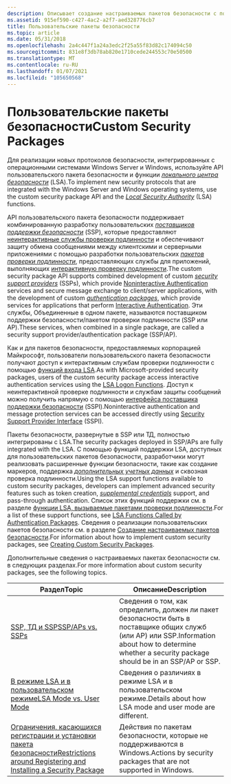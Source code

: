 ```yaml
---
description: Описывает создание настраиваемых пакетов безопасности с помощью API пользовательского пакета безопасности.
ms.assetid: 915ef590-c427-4ac2-a2f7-aed328776cb7
title: Пользовательские пакеты безопасности
ms.topic: article
ms.date: 05/31/2018
ms.openlocfilehash: 2a4c447f1a24a3edc2f25a55f83d82c174094c50
ms.sourcegitcommit: 831e8f3db78ab820e1710cede244553c70e50500
ms.translationtype: MT
ms.contentlocale: ru-RU
ms.lasthandoff: 01/07/2021
ms.locfileid: "105650568"
---
```

# <a name="custom-security-packages"></a><span data-ttu-id="12fa8-103">Пользовательские пакеты безопасности</span><span class="sxs-lookup"><span data-stu-id="12fa8-103">Custom Security Packages</span></span>

<span data-ttu-id="12fa8-104">Для реализации новых протоколов безопасности, интегрированных с операционными системами Windows Server и Windows, используйте API пользовательского пакета безопасности и функции [*локального центра безопасности*](/windows/desktop/SecGloss/l-gly) (LSA).</span><span class="sxs-lookup"><span data-stu-id="12fa8-104">To implement new security protocols that are integrated with the Windows Server and Windows operating systems, use the custom security package API and the [*Local Security Authority*](/windows/desktop/SecGloss/l-gly) (LSA) functions.</span></span>

<span data-ttu-id="12fa8-105">API пользовательского пакета безопасности поддерживает комбинированную разработку пользовательских [*поставщиков поддержки безопасности*](/windows/desktop/SecGloss/s-gly) (SSP), которые предоставляют [неинтерактивные службы проверки подлинности](noninteractive-authentication.md) и обеспечивают защиту обмена сообщениями между клиентскими и серверными приложениями с помощью разработки пользовательских [*пакетов проверки подлинности*](/windows/desktop/SecGloss/a-gly), предоставляющих службы для приложений, выполняющих [интерактивную проверку подлинности](interactive-authentication.md).</span><span class="sxs-lookup"><span data-stu-id="12fa8-105">The custom security package API supports combined development of custom [*security support providers*](/windows/desktop/SecGloss/s-gly) (SSPs), which provide [Noninteractive Authentication](noninteractive-authentication.md) services and secure message exchange to client/server applications, with the development of custom [*authentication packages*](/windows/desktop/SecGloss/a-gly), which provide services for applications that perform [Interactive Authentication](interactive-authentication.md).</span></span> <span data-ttu-id="12fa8-106">Эти службы, Объединенные в одном пакете, называются поставщиком поддержки безопасности/пакетом проверки подлинности (SSP или AP).</span><span class="sxs-lookup"><span data-stu-id="12fa8-106">These services, when combined in a single package, are called a security support provider/authentication package (SSP/AP).</span></span>

<span data-ttu-id="12fa8-107">Как и для пакетов безопасности, предоставляемых корпорацией Майкрософт, пользователи пользовательского пакета безопасности получают доступ к интерактивным службам проверки подлинности с помощью [функций входа LSA](authentication-functions.md).</span><span class="sxs-lookup"><span data-stu-id="12fa8-107">As with Microsoft-provided security packages, users of the custom security package access interactive authentication services using the [LSA Logon Functions](authentication-functions.md).</span></span> <span data-ttu-id="12fa8-108">Доступ к неинтерактивной проверке подлинности и службам защиты сообщений можно получить напрямую с помощью [интерфейса поставщика поддержки безопасности](sspi.md) (SSPI).</span><span class="sxs-lookup"><span data-stu-id="12fa8-108">Noninteractive authentication and message protection services can be accessed directly using [Security Support Provider Interface](sspi.md) (SSPI).</span></span>

<span data-ttu-id="12fa8-109">Пакеты безопасности, развернутые в SSP или ТД, полностью интегрированы с LSA.</span><span class="sxs-lookup"><span data-stu-id="12fa8-109">The security packages deployed in SSP/APs are fully integrated with the LSA.</span></span> <span data-ttu-id="12fa8-110">С помощью функций поддержки LSA, доступных для пользовательских пакетов безопасности, разработчики могут реализовать расширенные функции безопасности, такие как создание маркеров, поддержка [*дополнительных учетных данных*](/windows/desktop/SecGloss/s-gly) и сквозная проверка подлинности.</span><span class="sxs-lookup"><span data-stu-id="12fa8-110">Using the LSA support functions available to custom security packages, developers can implement advanced security features such as token creation, [*supplemental credentials*](/windows/desktop/SecGloss/s-gly) support, and pass-through authentication.</span></span> <span data-ttu-id="12fa8-111">Список этих функций поддержки см. в разделе [функции LSA, вызываемые пакетами проверки подлинности](authentication-functions.md).</span><span class="sxs-lookup"><span data-stu-id="12fa8-111">For a list of these support functions, see [LSA Functions Called by Authentication Packages](authentication-functions.md).</span></span> <span data-ttu-id="12fa8-112">Сведения о реализации пользовательских пакетов безопасности см. в разделе [Создание настраиваемых пакетов безопасности](creating-custom-security-packages.md).</span><span class="sxs-lookup"><span data-stu-id="12fa8-112">For information about how to implement custom security packages, see [Creating Custom Security Packages](creating-custom-security-packages.md).</span></span>

<span data-ttu-id="12fa8-113">Дополнительные сведения о настраиваемых пакетах безопасности см. в следующих разделах.</span><span class="sxs-lookup"><span data-stu-id="12fa8-113">For more information about custom security packages, see the following topics.</span></span>



| <span data-ttu-id="12fa8-114">Раздел</span><span class="sxs-lookup"><span data-stu-id="12fa8-114">Topic</span></span>                                                                                                                                                 | <span data-ttu-id="12fa8-115">Описание</span><span class="sxs-lookup"><span data-stu-id="12fa8-115">Description</span></span>                                                                                             |
|-------------------------------------------------------------------------------------------------------------------------------------------------------|---------------------------------------------------------------------------------------------------------|
| [<span data-ttu-id="12fa8-116">SSP, ТД и SSP</span><span class="sxs-lookup"><span data-stu-id="12fa8-116">SSP/APs vs. SSPs</span></span>](ssp-aps-versus-ssps.md)<br/>                                                                                                | <span data-ttu-id="12fa8-117">Сведения о том, как определить, должен ли пакет безопасности быть в поставщике общих служб (или AP) или SSP.</span><span class="sxs-lookup"><span data-stu-id="12fa8-117">Information about how to determine whether a security package should be in an SSP/AP or SSP.</span></span><br/> |
| [<span data-ttu-id="12fa8-118">В режиме LSA и в пользовательском режиме</span><span class="sxs-lookup"><span data-stu-id="12fa8-118">LSA Mode vs. User Mode</span></span>](lsa-mode-versus-user-mode.md)<br/>                                                                                    | <span data-ttu-id="12fa8-119">Сведения о различиях в режиме LSA и в пользовательском режиме.</span><span class="sxs-lookup"><span data-stu-id="12fa8-119">Details about how LSA mode and user mode are different.</span></span><br/>                                      |
| [<span data-ttu-id="12fa8-120">Ограничения, касающихся регистрации и установки пакета безопасности</span><span class="sxs-lookup"><span data-stu-id="12fa8-120">Restrictions around Registering and Installing a Security Package</span></span>](restrictions-around-registering-and-installing-a-security-package.md)<br/> | <span data-ttu-id="12fa8-121">Действия по пакетам безопасности, которые не поддерживаются в Windows.</span><span class="sxs-lookup"><span data-stu-id="12fa8-121">Actions by security packages that are not supported in Windows.</span></span><br/>                              |



 

 

